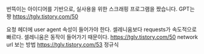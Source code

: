 번뜩이는 아이디어를 기반으로, 실사용을 위한 스크래핑 프로그램을 짰습니다.
GPT는 짱
https://tglv.tistory.com/50

요청 헤더에 user agent 속성이 들어가야 한다.
셀레니움보다 requests가 속도적으로 빠르다.
셀레니움은 동작이 들어가기 때문이다.
https://tglv.tistory.com/50 network url 보는 방법
https://tglv.tistory.com/53 정규식
